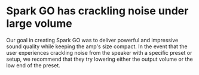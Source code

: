 # Spark GO has crackling noise under large volume

Our goal in creating Spark GO was to deliver powerful and impressive sound quality while keeping the amp's size compact. In the event that the user experiences crackling noise from the speaker with a specific preset or setup, we recommend that they try lowering either the output volume or the low end of the preset.